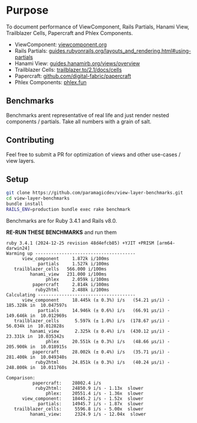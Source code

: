 # Purpose

To document performance of ViewComponent, Rails Partials,
Hanami View, Trailblazer Cells, Papercraft and Phlex Components.

* ViewComponent: [viewcomponent.org](https://viewcomponent.org/)
* Rails Partials: [guides.rubyonrails.org/layouts_and_rendering.html#using-partials](https://guides.rubyonrails.org/layouts_and_rendering.html#using-partials)
* Hanami View: [guides.hanamirb.org/views/overview](https://guides.hanamirb.org/views/overview/)
* Trailblazer Cells: [trailblazer.to/2.1/docs/cells](https://trailblazer.to/2.1/docs/cells/)
* Papercraft: [github.com/digital-fabric/papercraft](https://github.com/digital-fabric/papercraft)
* Phlex Components: [phlex.fun](https://www.phlex.fun/)

## Benchmarks

Benchmarks arent representative of real life and just
render nested components / partials. Take all numbers with
a grain of salt.

## Contributing

Feel free to submit a PR for optimization of views and
other use-cases / view layers.

## Setup

```bash
git clone https://github.com/paramagicdev/view-layer-benchmarks.git
cd view-layer-benchmarks
bundle install
RAILS_ENV=production bundle exec rake benchmark
```

Benchmarks are for Ruby 3.4.1 and Rails v8.0.

**RE-RUN THESE BENCHMARKS** and run them
```
ruby 3.4.1 (2024-12-25 revision 48d4efcb85) +YJIT +PRISM [arm64-darwin24]
Warming up --------------------------------------
      view_component     1.872k i/100ms
            partials     1.527k i/100ms
   trailblazer_cells   566.000 i/100ms
         hanami_view   231.000 i/100ms
               phlex     2.059k i/100ms
          papercraft     2.814k i/100ms
           ruby2html     2.488k i/100ms
Calculating -------------------------------------
      view_component     18.445k (± 0.3%) i/s   (54.21 μs/i) -    185.328k in  10.047597s
            partials     14.946k (± 0.6%) i/s   (66.91 μs/i) -    149.646k in  10.012969s
   trailblazer_cells      5.597k (± 1.0%) i/s  (178.67 μs/i) -     56.034k in  10.012828s
         hanami_view      2.325k (± 0.4%) i/s  (430.12 μs/i) -     23.331k in  10.035342s
               phlex     20.551k (± 0.3%) i/s   (48.66 μs/i) -    205.900k in  10.018915s
          papercraft     28.002k (± 0.4%) i/s   (35.71 μs/i) -    281.400k in  10.049340s
           ruby2html     24.851k (± 0.3%) i/s   (40.24 μs/i) -    248.800k in  10.011760s

Comparison:
          papercraft:    28002.4 i/s
           ruby2html:    24850.9 i/s - 1.13x  slower
               phlex:    20551.4 i/s - 1.36x  slower
      view_component:    18445.2 i/s - 1.52x  slower
            partials:    14945.7 i/s - 1.87x  slower
   trailblazer_cells:     5596.8 i/s - 5.00x  slower
         hanami_view:     2324.9 i/s - 12.04x  slower
```
